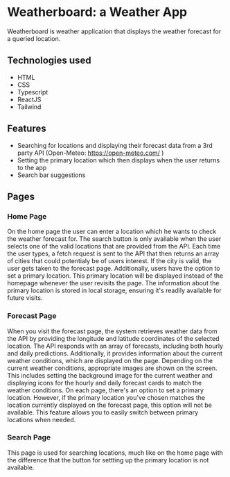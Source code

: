 # Weatherboard: a Weather App

Weatherboard is weather application that displays the weather forecast for a queried location.

## Technologies used

- HTML
- CSS
- Typescript
- ReactJS
- Tailwind

## Features

- Searching for locations and displaying their forecast data from a 3rd party API (Open-Meteo: https://open-meteo.com/ )
- Setting the primary location which then displays when the user returns to the app
- Search bar suggestions

## Pages

### Home Page
On the home page the user can enter a location which he wants to check the weather forecast for. The search button is only available when the
user selects one of the valid locations that are provided from the API. Each time the user types, a fetch request is sent to the API that then returns
an array of cities that could potentialy be of users interest. If the city is valid, the user gets taken to the forecast page. 
Additionally, users have the option to set a primary location. This primary location will be displayed instead of the homepage whenever the user revisits the page. The information about the primary location is stored in local storage, ensuring it's readily available for future visits.

### Forecast Page
When you visit the forecast page, the system retrieves weather data from the API by providing the longitude and latitude coordinates of the selected location. The API responds with an array of forecasts, including both hourly and daily predictions. Additionally, it provides information about the current weather conditions, which are displayed on the page.
Depending on the current weather conditions, appropriate images are shown on the screen. This includes setting the background image for the current weather and displaying icons for the hourly and daily forecast cards to match the weather conditions.
On each page, there's an option to set a primary location. However, if the primary location you've chosen matches the location currently displayed on the forecast page, this option will not be available. This feature allows you to easily switch between primary locations when needed.


### Search Page
This page is used for searching locations, much like on the home page with the difference that the button for settting up the primary location is not available.
